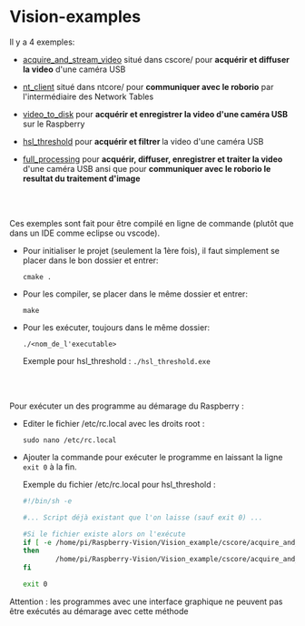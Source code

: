 # Vision-examples

Il y a 4 exemples:

- <a href="cscore/">acquire_and_stream_video</a> situé dans cscore/ pour <b>acquérir et diffuser la video</b> d'une caméra USB
    
- <a href="ntcore/">nt_client</a> situé dans ntcore/ pour <b>communiquer avec le roborio</b> par l'intermédiaire des Network Tables

- <a href="video_to_disk/">video_to_disk</a> pour <b>acquérir et enregistrer la video d'une caméra USB</b> sur le Raspberry

- <a href="hsl_threshold/">hsl_threshold</a> pour <b>acquérir et filtrer </b> la video d'une caméra USB

- <a href="full_processing/">full_processing</a> pour <b>acquérir, diffuser, enregistrer et traiter la video</b> d'une caméra USB ansi que pour <b>communiquer avec le roborio le resultat du traitement d'image</b>

<br />
<br />

Ces exemples sont fait pour être compilé en ligne de commande (plutôt que dans un IDE comme eclipse ou vscode).

- Pour initialiser le projet (seulement la 1ère fois), il faut simplement se placer dans le bon dossier et entrer:

    <code>cmake .</code>

- Pour les compiler, se placer dans le même dossier et entrer:

    <code>make</code>


- Pour les exécuter, toujours dans le même dossier:

    <code>./<nom_de_l'executable></code>
    
    Exemple pour hsl_threshold : <code>./hsl_threshold.exe</code>

<br />
<br />

Pour exécuter un des programme au démarage du Raspberry :

- Editer le fichier /etc/rc.local avec les droits root :

    <code>sudo nano /etc/rc.local</code>

- Ajouter la commande pour exécuter le programme en laissant la ligne <code>exit 0</code> à la fin.
    
    Exemple du fichier /etc/rc.local pour hsl_threshold :
    ```bash
    #!/bin/sh -e
    
    #... Script déjà existant que l'on laisse (sauf exit 0) ...
    
    #Si le fichier existe alors on l'exécute
    if [ -e /home/pi/Raspberry-Vision/Vision_example/cscore/acquire_and_stream_video.exe ]
    then
            /home/pi/Raspberry-Vision/Vision_example/cscore/acquire_and_stream_video.exe &
    fi

    exit 0
    ```

Attention : les programmes avec une interface graphique ne peuvent pas être exécutés au démarage avec cette méthode
